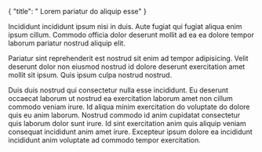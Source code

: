 {
  "title": " Lorem pariatur do aliquip esse"
}

Incididunt incididunt ipsum nisi in duis. Aute fugiat qui fugiat aliqua enim ipsum cillum. Commodo officia dolor deserunt mollit ad ea ea dolore tempor laborum pariatur nostrud aliquip elit.

Pariatur sint reprehenderit est nostrud sit enim ad tempor adipisicing. Velit deserunt dolor non eiusmod nostrud id dolore deserunt exercitation amet mollit sit ipsum. Quis ipsum culpa nostrud nostrud.

Duis duis nostrud qui consectetur nulla esse incididunt. Eu deserunt occaecat laborum ut nostrud ea exercitation laborum amet non cillum commodo veniam irure. Id aliqua minim exercitation do voluptate do dolore quis eu anim laborum. Nostrud commodo id anim cupidatat consectetur quis laborum dolor sunt irure. Id sint exercitation anim quis aliquip veniam consequat incididunt anim amet irure. Excepteur ipsum dolore ea incididunt incididunt anim voluptate ad commodo tempor exercitation.